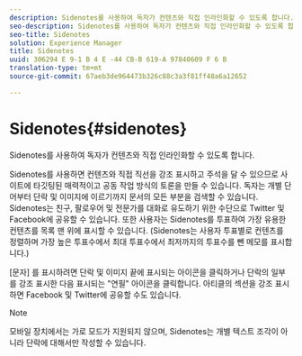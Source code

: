 ```yaml
---
description: Sidenotes를 사용하여 독자가 컨텐츠와 직접 인라인화할 수 있도록 합니다.
seo-description: Sidenotes를 사용하여 독자가 컨텐츠와 직접 인라인화할 수 있도록 합니다.
seo-title: Sidenotes
solution: Experience Manager
title: Sidenotes
uuid: 306294 E 9-1 B 4 E -44 CB-B 619-A 97840609 F 6 B
translation-type: tm+mt
source-git-commit: 67aeb3de964473b326c88c3a3f81ff48a6a12652

---
```



# Sidenotes{#sidenotes}

Sidenotes를 사용하여 독자가 컨텐츠와 직접 인라인화할 수 있도록 합니다.

Sidenotes를 사용하면 컨텐츠와 직접 직선을 강조 표시하고 주석을 달 수 있으므로 사이트에 타깃팅된 매력적이고 공동 작업 방식의 토론을 만들 수 있습니다. 독자는 개별 단어부터 단락 및 이미지에 이르기까지 문서의 모든 부분을 검색할 수 있습니다. Sidenotes는 친구, 팔로우어 및 전문가를 대화로 유도하기 위한 수단으로 Twitter 및 Facebook에 공유할 수 있습니다. 또한 사용자는 Sidenotes를 투표하여 가장 유용한 컨텐츠를 목록 맨 위에 표시할 수 있습니다. (Sidenotes는 사용자 투표별로 컨텐츠를 정렬하며 가장 높은 투표수에서 최대 투표수에서 최저까지의 투표수를 뺀 메모를 표시합니다.)

[문자] 를 표시하려면 단락 및 이미지 끝에 표시되는 아이콘을 클릭하거나 단락의 일부를 강조 표시한 다음 표시되는 "연필" 아이콘을 클릭합니다. 아티클의 섹션을 강조 표시하면 Facebook 및 Twitter에 공유할 수도 있습니다.

>[!NOTE]
>
>모바일 장치에서는 가로 모드가 지원되지 않으며, Sidenotes는 개별 텍스트 조각이 아니라 단락에 대해서만 작성할 수 있습니다.

